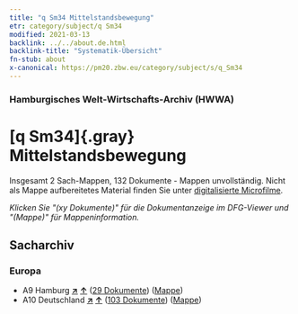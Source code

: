 ```yaml
---
title: "q Sm34 Mittelstandsbewegung"
etr: category/subject/q Sm34
modified: 2021-03-13
backlink: ../../about.de.html
backlink-title: "Systematik-Übersicht"
fn-stub: about
x-canonical: https://pm20.zbw.eu/category/subject/s/q_Sm34
---
```


### Hamburgisches Welt-Wirtschafts-Archiv (HWWA)
# [q Sm34]{.gray}&#8201; Mittelstandsbewegung&#160; 




Insgesamt 2 Sach-Mappen, 132 Dokumente - Mappen unvollständig.
Nicht als Mappe aufbereitetes Material finden Sie unter [digitalisierte Microfilme](/film/h1_sh.de.html).

_Klicken Sie "(xy Dokumente)" für die Dokumentanzeige im DFG-Viewer und "(Mappe)" für Mappeninformation._

## Sacharchiv




### Europa

- A9 Hamburg [**&nearr;**](../../../geo/i/140905/about.de.html "Hamburg (alle Mappen)") [**&uarr;**](../../../geo/about.de.html#A9 "Ländersystematik") (<a href="https://pm20.zbw.eu/dfgview/sh/140905,145986" title="über: Hamburg : Mittelstandsbewegung" target="_blank">29 Dokumente</a>) ([Mappe](../../../../folder/sh/1409xx/140905/1459xx/145986/about.de.html))
- A10 Deutschland [**&nearr;**](../../../geo/i/126128/about.de.html "Deutschland (alle Mappen)") [**&uarr;**](../../../geo/about.de.html#A10 "Ländersystematik") (<a href="https://pm20.zbw.eu/dfgview/sh/126128,145986" title="über: Deutschland : Mittelstandsbewegung" target="_blank">103 Dokumente</a>) ([Mappe](../../../../folder/sh/1261xx/126128/1459xx/145986/about.de.html))


